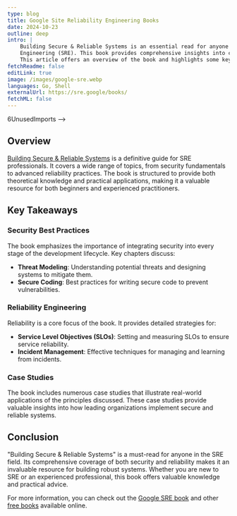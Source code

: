 ```yaml
---
type: blog
title: Google Site Reliability Engineering Books
date: 2024-10-23
outline: deep
intro: |
    Building Secure & Reliable Systems is an essential read for anyone involved in the field of Site Reliability
    Engineering (SRE). This book provides comprehensive insights into creating and maintaining secure and reliable systems.
    This article offers an overview of the book and highlights some key takeaways.
fetchReadme: false
editLink: true
image: /images/google-sre.webp
languages: Go, Shell
externalUrl: https://sre.google/books/
fetchML: false
---
```

<!--suppress CheckEmptyScriptTag, HtmlUnknownAttribute, ES6UnusedImports -->6UnusedImports -->
<script setup>
 import ArticleItem from '/components/ArticleItem.vue';
 import ArticleFooter from '/components/ArticleFooter.vue';
</script>
<ArticleItem :frontmatter="$frontmatter"/>

## Overview

[Building Secure & Reliable Systems](https://sre.google/books/building-secure-reliable-systems/) is a definitive guide
for SRE professionals. It covers a wide range of topics, from security fundamentals to advanced reliability practices.
The book is structured to provide both theoretical knowledge and practical applications, making it a valuable resource
for both beginners and experienced practitioners.

## Key Takeaways

### Security Best Practices

The book emphasizes the importance of integrating security into every stage of the development lifecycle. Key chapters
discuss:

- **Threat Modeling**: Understanding potential threats and designing systems to mitigate them.
- **Secure Coding**: Best practices for writing secure code to prevent vulnerabilities.

### Reliability Engineering

Reliability is a core focus of the book. It provides detailed strategies for:

- **Service Level Objectives (SLOs)**: Setting and measuring SLOs to ensure service reliability.
- **Incident Management**: Effective techniques for managing and learning from incidents.

### Case Studies

The book includes numerous case studies that illustrate real-world applications of the principles discussed. These case
studies provide valuable insights into how leading organizations implement secure and reliable systems.

## Conclusion

"Building Secure & Reliable Systems" is a must-read for anyone in the SRE field. Its comprehensive coverage of both
security and reliability makes it an invaluable resource for building robust systems. Whether you are new to SRE or an
experienced professional, this book offers valuable knowledge and practical advice.

For more information, you can check out the [Google SRE book](https://sre.google/sre-book/table-of-contents/) and
other [free books](https://sre.google/books/) available online.